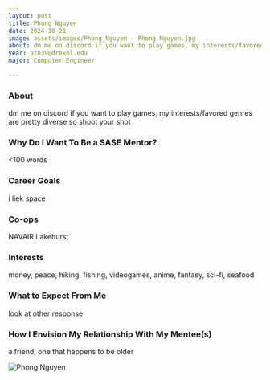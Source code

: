```yaml
---
layout: post
title: Phong Nguyen 
date: 2024-10-21
image: assets/images/Phong_Nguyen - Phong Nguyen.jpg
about: dm me on discord if you want to play games, my interests/favored genres are pretty diverse so shoot your shot
year: ptn39@drexel.edu
major: Computer Engineer

---
```


### About

dm me on discord if you want to play games, my interests/favored genres are pretty diverse so shoot your shot

### Why Do I Want To Be a SASE Mentor?

<100 words

### Career Goals

i liek space

### Co-ops

NAVAIR Lakehurst

### Interests

money, peace, hiking, fishing, videogames, anime, fantasy, sci-fi, seafood

### What to Expect From Me

look at other response

### How I Envision My Relationship With My Mentee(s) 

a friend, one that happens to be older

<div class="text-center my-5">
    <img src="https://sase-drexel.github.io/mentorship-2024/assets/images/Phong_Nguyen - Phong Nguyen.jpg" alt="Phong Nguyen" class="rounded post-img" />
</div>

